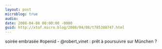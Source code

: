 ```yaml
---
layout: post
microblog: true
audio: 
date: 2008-04-08 00:00:00 -0000
guid: http://xtof.micro.blog/2008/04/08/t785388747.html
---
```

soirée embrasée #openid - @robert_vinet : prêt à poursuivre sur München ?
